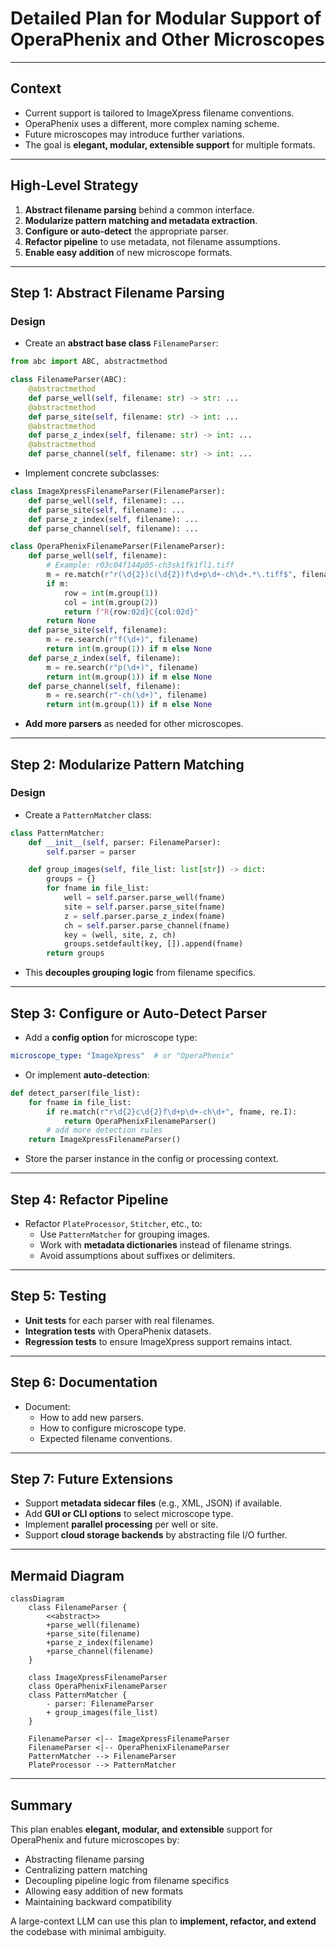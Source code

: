 # Detailed Plan for Modular Support of OperaPhenix and Other Microscopes

---

## Context

- Current support is tailored to ImageXpress filename conventions.
- OperaPhenix uses a different, more complex naming scheme.
- Future microscopes may introduce further variations.
- The goal is **elegant, modular, extensible support** for multiple formats.

---

## High-Level Strategy

1. **Abstract filename parsing** behind a common interface.
2. **Modularize pattern matching and metadata extraction**.
3. **Configure or auto-detect** the appropriate parser.
4. **Refactor pipeline** to use metadata, not filename assumptions.
5. **Enable easy addition** of new microscope formats.

---

## Step 1: Abstract Filename Parsing

### Design

- Create an **abstract base class** `FilenameParser`:

```python
from abc import ABC, abstractmethod

class FilenameParser(ABC):
    @abstractmethod
    def parse_well(self, filename: str) -> str: ...
    @abstractmethod
    def parse_site(self, filename: str) -> int: ...
    @abstractmethod
    def parse_z_index(self, filename: str) -> int: ...
    @abstractmethod
    def parse_channel(self, filename: str) -> int: ...
```

- Implement concrete subclasses:

```python
class ImageXpressFilenameParser(FilenameParser):
    def parse_well(self, filename): ...
    def parse_site(self, filename): ...
    def parse_z_index(self, filename): ...
    def parse_channel(self, filename): ...

class OperaPhenixFilenameParser(FilenameParser):
    def parse_well(self, filename):
        # Example: r03c04f144p05-ch3sk1fk1fl1.tiff
        m = re.match(r"r(\d{2})c(\d{2})f\d+p\d+-ch\d+.*\.tiff$", filename, re.I)
        if m:
            row = int(m.group(1))
            col = int(m.group(2))
            return f"R{row:02d}C{col:02d}"
        return None
    def parse_site(self, filename):
        m = re.search(r"f(\d+)", filename)
        return int(m.group(1)) if m else None
    def parse_z_index(self, filename):
        m = re.search(r"p(\d+)", filename)
        return int(m.group(1)) if m else None
    def parse_channel(self, filename):
        m = re.search(r"-ch(\d+)", filename)
        return int(m.group(1)) if m else None
```

- **Add more parsers** as needed for other microscopes.

---

## Step 2: Modularize Pattern Matching

### Design

- Create a `PatternMatcher` class:

```python
class PatternMatcher:
    def __init__(self, parser: FilenameParser):
        self.parser = parser

    def group_images(self, file_list: list[str]) -> dict:
        groups = {}
        for fname in file_list:
            well = self.parser.parse_well(fname)
            site = self.parser.parse_site(fname)
            z = self.parser.parse_z_index(fname)
            ch = self.parser.parse_channel(fname)
            key = (well, site, z, ch)
            groups.setdefault(key, []).append(fname)
        return groups
```

- This **decouples grouping logic** from filename specifics.

---

## Step 3: Configure or Auto-Detect Parser

- Add a **config option** for microscope type:

```yaml
microscope_type: "ImageXpress"  # or "OperaPhenix"
```

- Or implement **auto-detection**:

```python
def detect_parser(file_list):
    for fname in file_list:
        if re.match(r"r\d{2}c\d{2}f\d+p\d+-ch\d+", fname, re.I):
            return OperaPhenixFilenameParser()
        # add more detection rules
    return ImageXpressFilenameParser()
```

- Store the parser instance in the config or processing context.

---

## Step 4: Refactor Pipeline

- Refactor `PlateProcessor`, `Stitcher`, etc., to:
  - Use `PatternMatcher` for grouping images.
  - Work with **metadata dictionaries** instead of filename strings.
  - Avoid assumptions about suffixes or delimiters.

---

## Step 5: Testing

- **Unit tests** for each parser with real filenames.
- **Integration tests** with OperaPhenix datasets.
- **Regression tests** to ensure ImageXpress support remains intact.

---

## Step 6: Documentation

- Document:
  - How to add new parsers.
  - How to configure microscope type.
  - Expected filename conventions.

---

## Step 7: Future Extensions

- Support **metadata sidecar files** (e.g., XML, JSON) if available.
- Add **GUI or CLI options** to select microscope type.
- Implement **parallel processing** per well or site.
- Support **cloud storage backends** by abstracting file I/O further.

---

## Mermaid Diagram

```mermaid
classDiagram
    class FilenameParser {
        <<abstract>>
        +parse_well(filename)
        +parse_site(filename)
        +parse_z_index(filename)
        +parse_channel(filename)
    }

    class ImageXpressFilenameParser
    class OperaPhenixFilenameParser
    class PatternMatcher {
        - parser: FilenameParser
        + group_images(file_list)
    }

    FilenameParser <|-- ImageXpressFilenameParser
    FilenameParser <|-- OperaPhenixFilenameParser
    PatternMatcher --> FilenameParser
    PlateProcessor --> PatternMatcher
```

---

## Summary

This plan enables **elegant, modular, and extensible** support for OperaPhenix and future microscopes by:

- Abstracting filename parsing
- Centralizing pattern matching
- Decoupling pipeline logic from filename specifics
- Allowing easy addition of new formats
- Maintaining backward compatibility

A large-context LLM can use this plan to **implement, refactor, and extend** the codebase with minimal ambiguity.